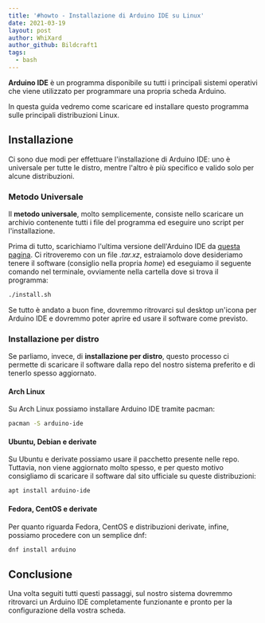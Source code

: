 ```yaml
---
title: '#howto - Installazione di Arduino IDE su Linux'
date: 2021-03-19
layout: post
author: WhiXard
author_github: Bildcraft1
tags:
  - bash
---
```

**Arduino IDE** è un programma disponibile su tutti i principali sistemi operativi che viene utilizzato per programmare una propria scheda Arduino.

In questa guida vedremo come scaricare ed installare questo programma sulle principali distribuzioni Linux.

## Installazione

Ci sono due modi per effettuare l'installazione di Arduino IDE: uno è universale per tutte le distro, mentre l'altro è più specifico e valido solo per alcune distribuzioni.

### Metodo Universale

Il **metodo universale**, molto semplicemente, consiste nello scaricare un archivio contenente tutti i file del programma ed eseguire uno script per l'installazione.

Prima di tutto, scarichiamo l'ultima versione dell'Arduino IDE da [questa pagina](https://www.arduino.cc/en/software/). Ci ritroveremo con un file *.tar.xz*, estraiamolo dove desideriamo tenere il software (consiglio nella propria *home*) ed eseguiamo il seguente comando nel terminale, ovviamente nella cartella dove si trova il programma:

```bash
./install.sh
```

Se tutto è andato a buon fine, dovremmo ritrovarci sul desktop un'icona per Arduino IDE e dovremmo poter aprire ed usare il software come previsto.

### Installazione per distro
Se parliamo, invece, di **installazione per distro**, questo processo ci permette di scaricare il software dalla repo del nostro sistema preferito e di tenerlo spesso aggiornato.

#### Arch Linux

Su Arch Linux possiamo installare Arduino IDE tramite pacman:

```bash
pacman -S arduino-ide
```

#### Ubuntu, Debian e derivate

Su Ubuntu e derivate possiamo usare il pacchetto presente nelle repo. Tuttavia, non viene aggiornato molto spesso, e per questo motivo consigliamo di scaricare il software dal sito ufficiale su queste distribuzioni:

```bash
apt install arduino-ide
```

#### Fedora, CentOS e derivate

Per quanto riguarda Fedora, CentOS e distribuzioni derivate, infine, possiamo procedere con un semplice dnf:
```bash
dnf install arduino
```

## Conclusione
Una volta seguiti tutti questi passaggi, sul nostro sistema dovremmo ritrovarci un Arduino IDE completamente funzionante e pronto per la configurazione della vostra scheda.

